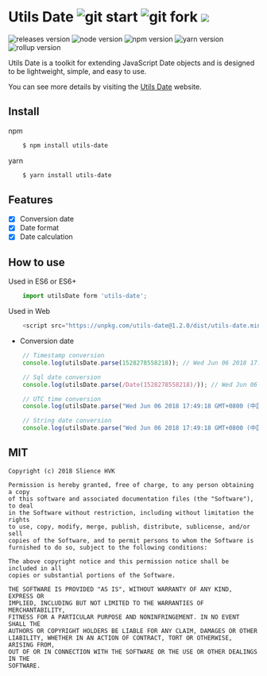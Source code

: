 # Utils Date ![git start](https://img.shields.io/github/stars/silencehvk/utils-date.svg?style=social&label=Star) ![git fork](https://img.shields.io/github/forks/silencehvk/utils-date.svg?style=social&label=Fork) [![](https://img.shields.io/github/issues/silencehvk/utils-date.svg?style=social&label=Issues)](https://github.com/silencehvk/utils-date/issues)

![releases version](https://img.shields.io/badge/version-1.2.0-brightgreen.svg)
![node version](https://img.shields.io/badge/node-%3E%3D7.5.0-brightgreen.svg)
![npm version](https://img.shields.io/badge/npm-%3E%3D4.1.2-brightgreen.svg)
![yarn version](https://img.shields.io/badge/yarn-1.7.0-blue.svg)
![rollup version](https://img.shields.io/badge/rollup-%3E%3D0.62.0-red.svg)


Utils Date is a toolkit for extending JavaScript Date objects and is designed to be lightweight, simple, and easy to use.

You can see more details by visiting the [Utils Date]() website.

## Install

npm
```bash
	$ npm install utils-date
```

yarn
```bash
	$ yarn install utils-date
```

## Features

- [x] Conversion date
- [x] Date format
- [x] Date calculation

## How to use

Used in ES6 or ES6+
```javascript
	import utilsDate form 'utils-date';
```

Used in Web
```javascript
	<script src="https://unpkg.com/utils-date@1.2.0/dist/utils-date.min.js"></script>
```



- Conversion date


```javascript
	// Timestamp conversion
	console.log(utilsDate.parse(1528278558218)); // Wed Jun 06 2018 17:49:18 GMT+0800 (中国标准时间)

	// Sql date conversion
	console.log(utilsDate.parse(/Date(1528278558218)/)); // Wed Jun 06 2018 17:49:18 GMT+0800 (中国标准时间)

	// UTC time conversion
	console.log(utilsDate.parse("Wed Jun 06 2018 17:49:18 GMT+0800 (中国标准时间)")); // Thu Jun 07 2018 01:49:18 GMT+0800 (中国标准时间)

	// String date conversion
	console.log(utilsDate.parse("Wed Jun 06 2018 17:49:18 GMT+0800 (中国标准时间)"));
```

## MIT

```
Copyright (c) 2018 Slience HVK

Permission is hereby granted, free of charge, to any person obtaining a copy
of this software and associated documentation files (the "Software"), to deal
in the Software without restriction, including without limitation the rights
to use, copy, modify, merge, publish, distribute, sublicense, and/or sell
copies of the Software, and to permit persons to whom the Software is
furnished to do so, subject to the following conditions:

The above copyright notice and this permission notice shall be included in all
copies or substantial portions of the Software.

THE SOFTWARE IS PROVIDED "AS IS", WITHOUT WARRANTY OF ANY KIND, EXPRESS OR
IMPLIED, INCLUDING BUT NOT LIMITED TO THE WARRANTIES OF MERCHANTABILITY,
FITNESS FOR A PARTICULAR PURPOSE AND NONINFRINGEMENT. IN NO EVENT SHALL THE
AUTHORS OR COPYRIGHT HOLDERS BE LIABLE FOR ANY CLAIM, DAMAGES OR OTHER
LIABILITY, WHETHER IN AN ACTION OF CONTRACT, TORT OR OTHERWISE, ARISING FROM,
OUT OF OR IN CONNECTION WITH THE SOFTWARE OR THE USE OR OTHER DEALINGS IN THE
SOFTWARE.
```


